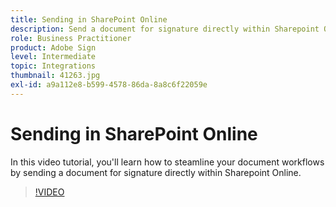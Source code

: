 ```yaml
---
title: Sending in SharePoint Online
description: Send a document for signature directly within Sharepoint Online
role: Business Practitioner
product: Adobe Sign
level: Intermediate
topic: Integrations
thumbnail: 41263.jpg
exl-id: a9a112e8-b599-4578-86da-8a8c6f22059e
---
```

# Sending in SharePoint Online

In this video tutorial, you'll learn how to steamline your document workflows by sending a document for signature directly within Sharepoint Online.

>[!VIDEO](https://video.tv.adobe.com/v/41263?hidetitle=true)
